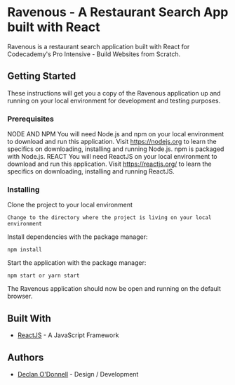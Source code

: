 # Ravenous - A Restaurant Search App built with React

Ravenous is a restaurant search application built with React for Codecademy's Pro Intensive - Build Websites from Scratch.

## Getting Started

These instructions will get you a copy of the Ravenous application up and running on your local environment for development and testing purposes.

### Prerequisites

NODE AND NPM
You will need Node.js and npm on your local environment to download and run this application. Visit https://nodejs.org to learn the specifics on downloading, installing and running Node.js. npm is packaged with Node.js.
REACT
You will need ReactJS on your local environment to download and run this application. Visit https://reactjs.org/ to learn the specifics on downloading, installing and running ReactJS.

### Installing

Clone the project to your local environment

```
Change to the directory where the project is living on your local environment

```

Install dependencies with the package manager:

```
npm install
```

Start the application with the package manager:

```
npm start or yarn start
```

The Ravenous application should now be open and running on the default browser.

## Built With

- [ReactJS](https://reactjs.org/) - A JavaScript Framework

## Authors

- [Declan O'Donnell](https://github.com/Dexyod) - Design / Development
